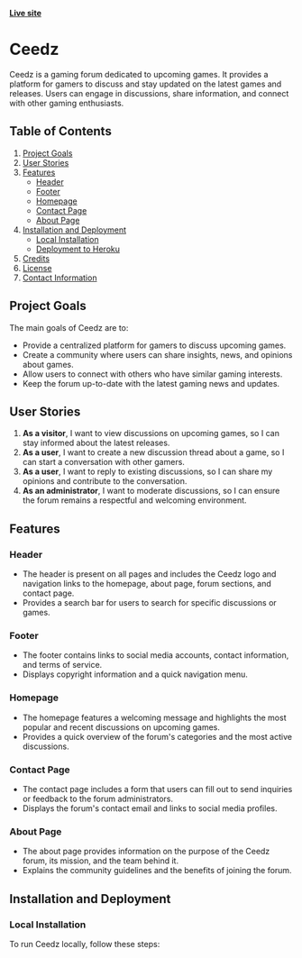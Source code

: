 [**Live site**](https://ceedz-73062e125056.herokuapp.com/)

# Ceedz

Ceedz is a gaming forum dedicated to upcoming games. It provides a platform for gamers to discuss and stay updated on the latest games and releases. Users can engage in discussions, share information, and connect with other gaming enthusiasts.

## Table of Contents

1. [Project Goals](#project-goals)
2. [User Stories](#user-stories)
3. [Features](#features)
   - [Header](#header)
   - [Footer](#footer)
   - [Homepage](#homepage)
   - [Contact Page](#contact-page)
   - [About Page](#about-page)
4. [Installation and Deployment](#installation-and-deployment)
   - [Local Installation](#local-installation)
   - [Deployment to Heroku](#deployment-to-heroku)
5. [Credits](#credits)
6. [License](#license)
7. [Contact Information](#contact-information)

## Project Goals

The main goals of Ceedz are to:

- Provide a centralized platform for gamers to discuss upcoming games.
- Create a community where users can share insights, news, and opinions about games.
- Allow users to connect with others who have similar gaming interests.
- Keep the forum up-to-date with the latest gaming news and updates.

## User Stories

1. **As a visitor**, I want to view discussions on upcoming games, so I can stay informed about the latest releases.
2. **As a user**, I want to create a new discussion thread about a game, so I can start a conversation with other gamers.
3. **As a user**, I want to reply to existing discussions, so I can share my opinions and contribute to the conversation.
4. **As an administrator**, I want to moderate discussions, so I can ensure the forum remains a respectful and welcoming environment.

## Features

### Header

- The header is present on all pages and includes the Ceedz logo and navigation links to the homepage, about page, forum sections, and contact page.
- Provides a search bar for users to search for specific discussions or games.

### Footer

- The footer contains links to social media accounts, contact information, and terms of service.
- Displays copyright information and a quick navigation menu.

### Homepage

- The homepage features a welcoming message and highlights the most popular and recent discussions on upcoming games.
- Provides a quick overview of the forum's categories and the most active discussions.

### Contact Page

- The contact page includes a form that users can fill out to send inquiries or feedback to the forum administrators.
- Displays the forum's contact email and links to social media profiles.

### About Page

- The about page provides information on the purpose of the Ceedz forum, its mission, and the team behind it.
- Explains the community guidelines and the benefits of joining the forum.

## Installation and Deployment

### Local Installation

To run Ceedz locally, follow these steps:


